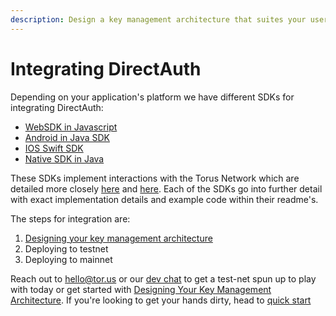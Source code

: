```yaml
---
description: Design a key management architecture that suites your user base
---
```


# Integrating DirectAuth

Depending on your application's platform we have different SDKs for integrating DirectAuth:

* [WebSDK in Javascript](https://github.com/torusresearch/torus-direct-web-sdk)
* [Android in Java SDK](https://github.com/torusresearch/torus-direct-android-sdk)
* [IOS Swift SDK](https://github.com/torusresearch/torus-direct-swift-sdk)
* [Native SDK in Java](https://github.com/torusresearch/torus-utils-java)

These SDKs implement interactions with the Torus Network which are detailed more closely [here](https://medium.com/toruslabs/key-assignments-resolution-and-retrieval-afb984500612) and [here](../../how-torus-works/system-architecture.md#verifiers-and-key-retrieval). Each of the SDKs go into further detail with exact implementation details and example code within their readme's.

The steps for integration are:

1. [Designing your key management architecture](./#designing-your-key-management-architecture)
2. Deploying to testnet
3. Deploying to mainnet

Reach out to hello@tor.us or our [dev chat](https://t.me/torusdev) to get a test-net spun up to play with today or get started with [Designing Your Key Management Architecture](designing-your-key-management-architecture.md). If you're looking to get your hands dirty, head to [quick start](../quick-start.md)













